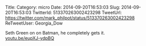 Title: 
Category: micro
Date: 2014-09-20T16:53:03
Slug: 2014-09-20T16:53:03
TwitterId: 513370263002423298
TweetUrl: https://twitter.com/mark_philpot/status/513370263002423298
ReTweetUser: Georgia_Dow

<i class="fa fa-retweet" aria-hidden="true"></i> Seth Green on on Batman, he completely gets it.  
[youtu.be/eupXJ-ydpBQ](http://youtu.be/eupXJ-ydpBQ)